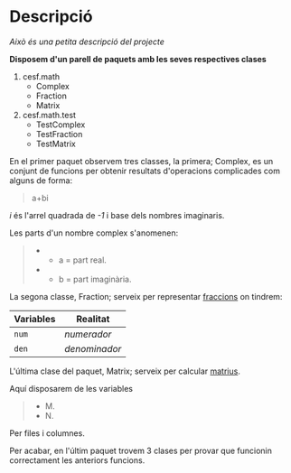 # **Descripció**

_Això és una petita descripció del projecte_

**Disposem d'un parell de paquets amb les seves respectives clases**

1. cesf.math
    * Complex
    * Fraction
    * Matrix
2. cesf.math.test
    * TestComplex
    * TestFraction
    * TestMatrix

En el primer paquet observem tres classes, la primera; Complex, es un conjunt de funcions per obtenir resultats d'operacions complicades
com alguns de forma:

> a+bi

_i_ és l'arrel quadrada de _-1_ i base dels nombres imaginaris.

Les parts d'un nombre complex s'anomenen:

> * * a = part real.
> * * b = part imaginària.

La segona classe, Fraction; serveix per representar [fraccions](http://ca.wikipedia.org/wiki/Fracci%C3%B3) on tindrem:

Variables | Realitat
--- | ---
`num` | *numerador*
`den` | *denominador*


L'última clase del paquet, Matrix; serveix per calcular [matrius](http://ca.wikipedia.org/wiki/Matriu_(matem%C3%A0tiques)).

Aquí disposarem de les variables

> * M.
> * N.

Per files i columnes.

Per acabar, en l'últim paquet trovem 3 clases per provar que funcionin correctament les anteriors funcions.
